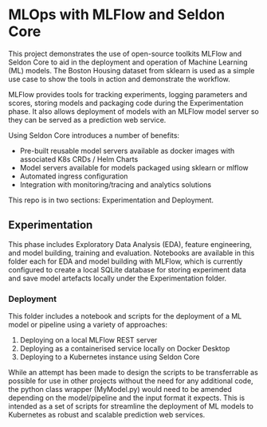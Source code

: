 # MLOps with MLFlow and Seldon Core

This project demonstrates the use of open-source toolkits MLFlow and Seldon Core to aid in the deployment and operation of Machine Learning (ML) models. The Boston Housing dataset from sklearn is used as a simple use case to show the tools in action and demonstrate the workflow.

MLFlow provides tools for tracking experiments, logging parameters and scores, storing models and packaging code during the Experimentation phase. It also allows deployment of models with an MLFlow model server so they can be served as a prediction web service. 

Using Seldon Core introduces a number of benefits:
 - Pre-built reusable model servers available as docker images with associated K8s CRDs / Helm Charts
 - Model servers available for models packaged using sklearn or mlflow
 - Automated ingress configuration
 - Integration with monitoring/tracing and analytics solutions

This repo is in two sections: Experimentation and Deployment.

## Experimentation

This phase includes Exploratory Data Analysis (EDA), feature engineering, and model building, training and evaluation. Notebooks are available in this folder each for EDA and model building with MLFlow, which is currently configured to create a local SQLite database for storing experiment data and save model artefacts locally under the Experimentation folder.   

### Deployment

This folder includes a notebook and scripts for the deployment of a ML model or pipeline using a variety of approaches:
1. Deploying on a local MLFlow REST server
2. Deploying as a containerised service locally on Docker Desktop
3. Deploying to a Kubernetes instance using Seldon Core

While an attempt has been made to design the scripts to be transferrable as possible for use in other projects without the need for any additional code, the python class wrapper (MyModel.py) would need to be amended depending on the model/pipeline and the input format it expects. This is intended as a set of scripts for streamline the deployment of ML models to Kubernetes as robust and scalable prediction web services.